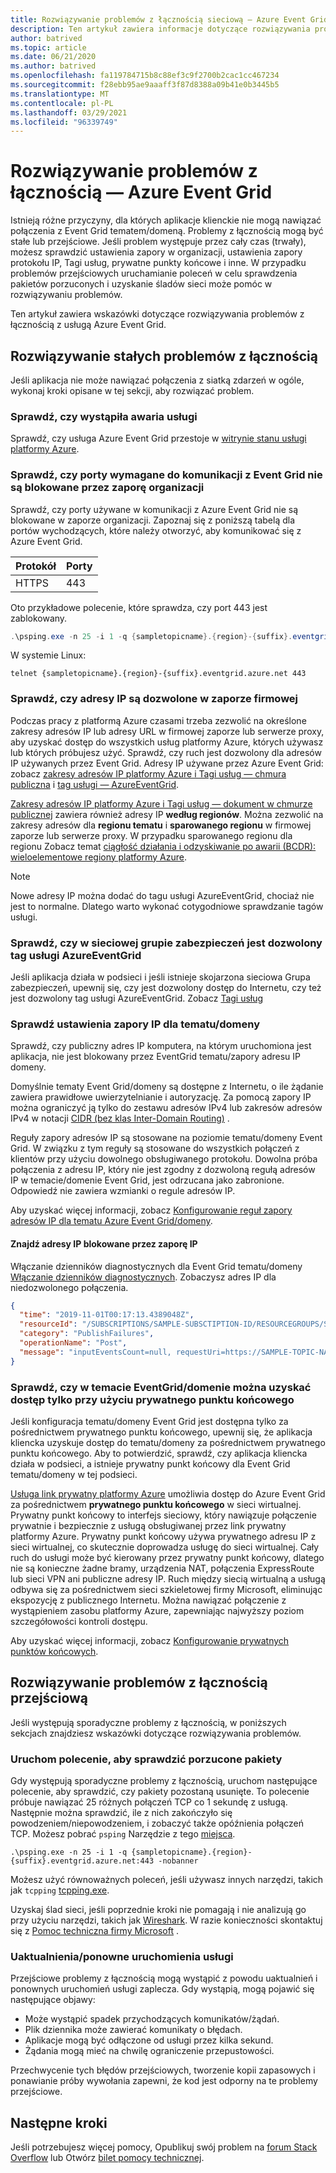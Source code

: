 ```yaml
---
title: Rozwiązywanie problemów z łącznością sieciową — Azure Event Grid | Microsoft Docs
description: Ten artykuł zawiera informacje dotyczące rozwiązywania problemów z łącznością sieciową z Azure Event Grid.
author: batrived
ms.topic: article
ms.date: 06/21/2020
ms.author: batrived
ms.openlocfilehash: fa119784715b8c88ef3c9f2700b2cac1cc467234
ms.sourcegitcommit: f28ebb95ae9aaaff3f87d8388a09b41e0b3445b5
ms.translationtype: MT
ms.contentlocale: pl-PL
ms.lasthandoff: 03/29/2021
ms.locfileid: "96339749"
---
```

# <a name="troubleshoot-connectivity-issues---azure-event-grid"></a>Rozwiązywanie problemów z łącznością — Azure Event Grid

Istnieją różne przyczyny, dla których aplikacje klienckie nie mogą nawiązać połączenia z Event Grid tematem/domeną. Problemy z łącznością mogą być stałe lub przejściowe. Jeśli problem występuje przez cały czas (trwały), możesz sprawdzić ustawienia zapory w organizacji, ustawienia zapory protokołu IP, Tagi usług, prywatne punkty końcowe i inne. W przypadku problemów przejściowych uruchamianie poleceń w celu sprawdzenia pakietów porzuconych i uzyskanie śladów sieci może pomóc w rozwiązywaniu problemów.

Ten artykuł zawiera wskazówki dotyczące rozwiązywania problemów z łącznością z usługą Azure Event Grid.

## <a name="troubleshoot-permanent-connectivity-issues"></a>Rozwiązywanie stałych problemów z łącznością

Jeśli aplikacja nie może nawiązać połączenia z siatką zdarzeń w ogóle, wykonaj kroki opisane w tej sekcji, aby rozwiązać problem.

### <a name="check-if-theres-a-service-outage"></a>Sprawdź, czy wystąpiła awaria usługi

Sprawdź, czy usługa Azure Event Grid przestoje w [witrynie stanu usługi platformy Azure](https://azure.microsoft.com/status/).

### <a name="check-if-the-ports-required-to-communicate-with-event-grid-arent-blocked-by-organizations-firewall"></a>Sprawdź, czy porty wymagane do komunikacji z Event Grid nie są blokowane przez zaporę organizacji

Sprawdź, czy porty używane w komunikacji z Azure Event Grid nie są blokowane w zaporze organizacji. Zapoznaj się z poniższą tabelą dla portów wychodzących, które należy otworzyć, aby komunikować się z Azure Event Grid.

| Protokół | Porty |
| -------- | ----- |
| HTTPS    | 443   |

Oto przykładowe polecenie, które sprawdza, czy port 443 jest zablokowany.

```powershell
.\psping.exe -n 25 -i 1 -q {sampletopicname}.{region}-{suffix}.eventgrid.azure.net:443 -nobanner
```

W systemie Linux:

```shell
telnet {sampletopicname}.{region}-{suffix}.eventgrid.azure.net 443
```

### <a name="verify-that-ip-addresses-are-allowed-in-your-corporate-firewall"></a>Sprawdź, czy adresy IP są dozwolone w zaporze firmowej

Podczas pracy z platformą Azure czasami trzeba zezwolić na określone zakresy adresów IP lub adresy URL w firmowej zaporze lub serwerze proxy, aby uzyskać dostęp do wszystkich usług platformy Azure, których używasz lub których próbujesz użyć. Sprawdź, czy ruch jest dozwolony dla adresów IP używanych przez Event Grid. Adresy IP używane przez Azure Event Grid: zobacz [zakresy adresów IP platformy Azure i Tagi usług — chmura publiczna](https://www.microsoft.com/download/details.aspx?id=56519) i [tag usługi — AzureEventGrid](network-security.md#service-tags).

[Zakresy adresów IP platformy Azure i Tagi usług — dokument w chmurze publicznej](https://www.microsoft.com/download/details.aspx?id=56519) zawiera również adresy IP **według regionów**. Można zezwolić na zakresy adresów dla **regionu tematu** i **sparowanego regionu** w firmowej zaporze lub serwerze proxy. W przypadku sparowanego regionu dla regionu Zobacz temat [ciągłość działania i odzyskiwanie po awarii (BCDR): wieloelementowe regiony platformy Azure](../best-practices-availability-paired-regions.md). 

> [!NOTE]
> Nowe adresy IP można dodać do tagu usługi AzureEventGrid, chociaż nie jest to normalne. Dlatego warto wykonać cotygodniowe sprawdzanie tagów usługi.

### <a name="verify-that-azureeventgrid-service-tag-is-allowed-in-your-network-security-groups"></a>Sprawdź, czy w sieciowej grupie zabezpieczeń jest dozwolony tag usługi AzureEventGrid

Jeśli aplikacja działa w podsieci i jeśli istnieje skojarzona sieciowa Grupa zabezpieczeń, upewnij się, czy jest dozwolony dostęp do Internetu, czy też jest dozwolony tag usługi AzureEventGrid. Zobacz [Tagi usług](../virtual-network/service-tags-overview.md)

### <a name="check-the-ip-firewall-settings-for-your-topicdomain"></a>Sprawdź ustawienia zapory IP dla tematu/domeny

Sprawdź, czy publiczny adres IP komputera, na którym uruchomiona jest aplikacja, nie jest blokowany przez EventGrid tematu/zapory adresu IP domeny.

Domyślnie tematy Event Grid/domeny są dostępne z Internetu, o ile żądanie zawiera prawidłowe uwierzytelnianie i autoryzację. Za pomocą zapory IP można ograniczyć ją tylko do zestawu adresów IPv4 lub zakresów adresów IPv4 w notacji [CIDR (bez klas Inter-Domain Routing)](https://en.wikipedia.org/wiki/Classless_Inter-Domain_Routing) .

Reguły zapory adresów IP są stosowane na poziomie tematu/domeny Event Grid. W związku z tym reguły są stosowane do wszystkich połączeń z klientów przy użyciu dowolnego obsługiwanego protokołu. Dowolna próba połączenia z adresu IP, który nie jest zgodny z dozwoloną regułą adresów IP w temacie/domenie Event Grid, jest odrzucana jako zabronione. Odpowiedź nie zawiera wzmianki o regule adresów IP.

Aby uzyskać więcej informacji, zobacz [Konfigurowanie reguł zapory adresów IP dla tematu Azure Event Grid/domeny](configure-firewall.md).

#### <a name="find-the-ip-addresses-blocked-by-ip-firewall"></a>Znajdź adresy IP blokowane przez zaporę IP

Włączanie dzienników diagnostycznych dla Event Grid tematu/domeny [Włączanie dzienników diagnostycznych](enable-diagnostic-logs-topic.md#enable-diagnostic-logs-for-a-custom-topic). Zobaczysz adres IP dla niedozwolonego połączenia.

```json
{
  "time": "2019-11-01T00:17:13.4389048Z",
  "resourceId": "/SUBSCRIPTIONS/SAMPLE-SUBSCTIPTION-ID/RESOURCEGROUPS/SAMPLE-RESOURCEGROUP-NAME/PROVIDERS/MICROSOFT.EVENTGRID/TOPICS/SAMPLE-TOPIC-NAME",
  "category": "PublishFailures",
  "operationName": "Post",
  "message": "inputEventsCount=null, requestUri=https://SAMPLE-TOPIC-NAME.region-suffix.eventgrid.azure.net/api/events, publisherInfo=PublisherInfo(category=User, inputSchema=EventGridEvent, armResourceId=/SUBSCRIPTIONS/SAMPLE-SUBSCTIPTION-ID/RESOURCEGROUPS/SAMPLE-RESOURCEGROUP-NAME/PROVIDERS/MICROSOFT.EVENTGRID/TOPICS/SAMPLE-TOPIC-NAME), httpStatusCode=Forbidden, errorType=ClientIPRejected, errorMessage=Publishing to SAMPLE-TOPIC-NAME.{region}-{suffix}.EVENTGRID.AZURE.NET by client {clientIp} is rejected due to IpAddress filtering rules."
}
```

### <a name="check-if-the-eventgrid-topicdomain-can-be-accessed-using-only-a-private-endpoint"></a>Sprawdź, czy w temacie EventGrid/domenie można uzyskać dostęp tylko przy użyciu prywatnego punktu końcowego

Jeśli konfiguracja tematu/domeny Event Grid jest dostępna tylko za pośrednictwem prywatnego punktu końcowego, upewnij się, że aplikacja kliencka uzyskuje dostęp do tematu/domeny za pośrednictwem prywatnego punktu końcowego. Aby to potwierdzić, sprawdź, czy aplikacja kliencka działa w podsieci, a istnieje prywatny punkt końcowy dla Event Grid tematu/domeny w tej podsieci.

[Usługa link prywatny platformy Azure](../private-link/private-link-overview.md) umożliwia dostęp do Azure Event Grid za pośrednictwem **prywatnego punktu końcowego** w sieci wirtualnej. Prywatny punkt końcowy to interfejs sieciowy, który nawiązuje połączenie prywatnie i bezpiecznie z usługą obsługiwanej przez link prywatny platformy Azure. Prywatny punkt końcowy używa prywatnego adresu IP z sieci wirtualnej, co skutecznie doprowadza usługę do sieci wirtualnej. Cały ruch do usługi może być kierowany przez prywatny punkt końcowy, dlatego nie są konieczne żadne bramy, urządzenia NAT, połączenia ExpressRoute lub sieci VPN ani publiczne adresy IP. Ruch między siecią wirtualną a usługą odbywa się za pośrednictwem sieci szkieletowej firmy Microsoft, eliminując ekspozycję z publicznego Internetu. Można nawiązać połączenie z wystąpieniem zasobu platformy Azure, zapewniając najwyższy poziom szczegółowości kontroli dostępu.

Aby uzyskać więcej informacji, zobacz [Konfigurowanie prywatnych punktów końcowych](configure-private-endpoints.md).

## <a name="troubleshoot-transient-connectivity-issues"></a>Rozwiązywanie problemów z łącznością przejściową

Jeśli występują sporadyczne problemy z łącznością, w poniższych sekcjach znajdziesz wskazówki dotyczące rozwiązywania problemów.

### <a name="run-the-command-to-check-dropped-packets"></a>Uruchom polecenie, aby sprawdzić porzucone pakiety

Gdy występują sporadyczne problemy z łącznością, uruchom następujące polecenie, aby sprawdzić, czy pakiety pozostaną usunięte. To polecenie próbuje nawiązać 25 różnych połączeń TCP co 1 sekundę z usługą. Następnie można sprawdzić, ile z nich zakończyło się powodzeniem/niepowodzeniem, i zobaczyć także opóźnienia połączeń TCP. Możesz pobrać `psping` Narzędzie z tego [miejsca](/sysinternals/downloads/psping).

```shell
.\psping.exe -n 25 -i 1 -q {sampletopicname}.{region}-{suffix}.eventgrid.azure.net:443 -nobanner
```

Możesz użyć równoważnych poleceń, jeśli używasz innych narzędzi, takich jak `tcpping` [tcpping.exe](https://www.elifulkerson.com/projects/tcping.php).

Uzyskaj ślad sieci, jeśli poprzednie kroki nie pomagają i nie analizują go przy użyciu narzędzi, takich jak [Wireshark](https://www.wireshark.org/). W razie konieczności skontaktuj się z [Pomoc techniczna firmy Microsoft](https://support.microsoft.com/) .

### <a name="service-upgradesrestarts"></a>Uaktualnienia/ponowne uruchomienia usługi

Przejściowe problemy z łącznością mogą wystąpić z powodu uaktualnień i ponownych uruchomień usługi zaplecza. Gdy wystąpią, mogą pojawić się następujące objawy:

- Może wystąpić spadek przychodzących komunikatów/żądań.
- Plik dziennika może zawierać komunikaty o błędach.
- Aplikacje mogą być odłączone od usługi przez kilka sekund.
- Żądania mogą mieć na chwilę ograniczenie przepustowości.

Przechwycenie tych błędów przejściowych, tworzenie kopii zapasowych i ponawianie próby wywołania zapewni, że kod jest odporny na te problemy przejściowe.

## <a name="next-steps"></a>Następne kroki

Jeśli potrzebujesz więcej pomocy, Opublikuj swój problem na [forum Stack Overflow](https://stackoverflow.com/questions/tagged/azure-eventgrid) lub Otwórz [bilet pomocy technicznej](https://azure.microsoft.com/support/options/).